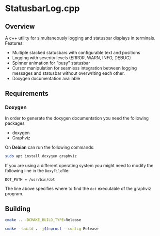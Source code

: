 
# StatusbarLog.cpp

## Overview
A c++ utility for simultaneously logging and statusbar displays in terminals.
Features:
- Multiple stacked statusbars with configurable text and positions
- Logging with severity levels (ERROR, WARN, INFO, DEBUG)
- Spinner animation for "busy" statusbar
- Cursor manipulation for seamless integration between logging messages and statusbar without overwriting each other.
- Doxygen documentation available

## Requirements
### Doxygen
In order to generate the doxygen documentation you need the following packages
- doxygen
- Graphviz

On **Debian** can run the following commands:
```zsh
sudo apt install doxygen graphviz
```

If you are using a different operating system you might need to modify the following line in the `DoxyFile`file:
```
DOT_PATH = /usr/bin/dot
```
The line above specifies where to find the `dot` executable of the graphviz program.

## Building
```zsh
cmake .. -DCMAKE_BUILD_TYPE=Release
```

```zsh
cmake --build . -j$(nproc) --config Release
```
